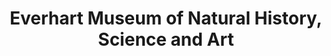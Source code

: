 ---
layout: repo
title: "Everhart Museum of Natural History, Science and Art"
id: 15195
permalink: repos/15195/
---